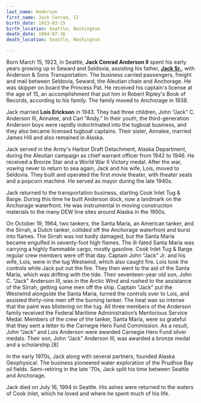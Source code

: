 ```yaml
---
last_name: Anderson
first_name: Jack Conrad, II
birth_date: 1923-03-15
birth_location: Seattle, Washington
death_date: 1994-07-16
death_location: Seattle, Washington

---
```


Born March 15, 1923, in Seattle, **Jack Conrad Anderson II**  spent his early years growing up in Seward and Seldovia, assisting his father, [**Jack Sr.**](./Anderson_Jack_Conrad_Sr.md), with Anderson & Sons Transportation. The business carried passengers, freight and mail between Seldovia, Seward, the Aleutian chain and Anchorage. He was skipper on board the Princess Pat. He received his captain's license at the age of 15, an accomplishment that put him in Robert Ripley's Book of Records, according to his family. The family moved to Anchorage in 1938.

Jack married **Lois Erickson** in 1943. They had three children, John “Jack” C. Anderson III, Annalee, and Carl “Andy.”  In their youth, the third-generation Anderson boys were rapidly indoctrinated into the tugboat business, and they also became licensed tugboat captains. Their sister, Annalee, married James Hill and also remained in Alaska.

Jack served in the Army's Harbor Draft Detachment, Alaska Department, during the Aleutian campaign as chief warrant officer from 1942 to 1946. He received a Bronze Star and a World War II Victory medal. After the war, vowing never to return to sea again, Jack and his wife, Lois, moved to Seldovia. They built and operated the first movie theater, with theater seats and a popcorn machine. He served as mayor during the late 1940s.

Jack returned to the transportation business, starting Cook Inlet Tug & Barge. During this time he built Anderson dock, now a landmark on the Anchorage waterfront. He was instrumental in moving construction materials to the many DEW line sites around Alaska in the 1950s.

On October 19, 1964, two tankers, the Santa Maria, an American tanker, and the Sirrah, a Dutch tanker, collided off the Anchorage waterfront and burst into flames. The Sirrah was not badly damaged, but the Santa Maria became engulfed in seventy-foot high flames. The ill-fated Santa Maria was carrying a highly flammable cargo, mostly gasoline. Cook Inlet Tug & Barge regular crew members were off that day. Captain John “Jack” Jr. and his wife, Lois, were in the tug Westwind, which also caught fire. Lois took the controls while Jack put out the fire. They then went to the aid of the Santa Maria, which was drifting with the tide. Their seventeen-year old son, John C. “Jack” Anderson III, was in the Arctic Wind and rushed to the assistance of the Sirrah, getting some men off the ship. Captain "Jack" put the Westwind alongside the Santa Maria, turned the controls over to Lois, and assisted thirty-nine men off the burning tanker. The heat was so intense that the paint was blistering on the tug. All three members of the Anderson family received the Federal Maritime Administration’s Meritorious Service Medal. Members of the crew of the tanker, Santa Maria, were so grateful that they sent a letter to the Carnegie Hero Fund Commission. As a result, John “Jack” and Lois Anderson were awarded Carnegie Hero Fund silver medals. Their son, John “Jack” Anderson III, was awarded a bronze medal and a scholarship.[8]

In the early 1970s, Jack along with several partners, founded Alaska Geophysical. The business pioneered water exploration of the Prudhoe Bay oil fields. Semi-retiring in the late '70s, Jack split his time between Seattle and Anchorage.

Jack died on July 16, 1994 in Seattle.   His ashes were returned to the waters of Cook Inlet, which he loved and where he spent much of his life.

